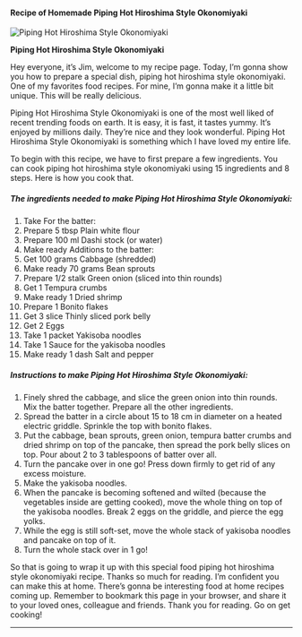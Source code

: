             

#### Recipe of Homemade Piping Hot Hiroshima Style Okonomiyaki

![Piping Hot Hiroshima Style Okonomiyaki](https://img-global.cpcdn.com/recipes/5777575642136576/751x532cq70/piping-hot-hiroshima-style-okonomiyaki-recipe-main-photo.jpg)

**Piping Hot Hiroshima Style Okonomiyaki**

Hey everyone, it’s Jim, welcome to my recipe page. Today, I’m gonna show you how to prepare a special dish, piping hot hiroshima style okonomiyaki. One of my favorites food recipes. For mine, I’m gonna make it a little bit unique. This will be really delicious.

Piping Hot Hiroshima Style Okonomiyaki is one of the most well liked of recent trending foods on earth. It is easy, it is fast, it tastes yummy. It’s enjoyed by millions daily. They’re nice and they look wonderful. Piping Hot Hiroshima Style Okonomiyaki is something which I have loved my entire life.

To begin with this recipe, we have to first prepare a few ingredients. You can cook piping hot hiroshima style okonomiyaki using 15 ingredients and 8 steps. Here is how you cook that.

##### The ingredients needed to make Piping Hot Hiroshima Style Okonomiyaki:

1.  Take For the batter:
2.  Prepare 5 tbsp Plain white flour
3.  Prepare 100 ml Dashi stock (or water)
4.  Make ready Additions to the batter:
5.  Get 100 grams Cabbage (shredded)
6.  Make ready 70 grams Bean sprouts
7.  Prepare 1/2 stalk Green onion (sliced into thin rounds)
8.  Get 1 Tempura crumbs
9.  Make ready 1 Dried shrimp
10.  Prepare 1 Bonito flakes
11.  Get 3 slice Thinly sliced pork belly
12.  Get 2 Eggs
13.  Take 1 packet Yakisoba noodles
14.  Take 1 Sauce for the yakisoba noodles
15.  Make ready 1 dash Salt and pepper

##### Instructions to make Piping Hot Hiroshima Style Okonomiyaki:

1.  Finely shred the cabbage, and slice the green onion into thin rounds. Mix the batter together. Prepare all the other ingredients.
2.  Spread the batter in a circle about 15 to 18 cm in diameter on a heated electric griddle. Sprinkle the top with bonito flakes.
3.  Put the cabbage, bean sprouts, green onion, tempura batter crumbs and dried shrimp on top of the pancake, then spread the pork belly slices on top. Pour about 2 to 3 tablespoons of batter over all.
4.  Turn the pancake over in one go! Press down firmly to get rid of any excess moisture.
5.  Make the yakisoba noodles.
6.  When the pancake is becoming softened and wilted (because the vegetables inside are getting cooked), move the whole thing on top of the yakisoba noodles. Break 2 eggs on the griddle, and pierce the egg yolks.
7.  While the egg is still soft-set, move the whole stack of yakisoba noodles and pancake on top of it.
8.  Turn the whole stack over in 1 go!

So that is going to wrap it up with this special food piping hot hiroshima style okonomiyaki recipe. Thanks so much for reading. I’m confident you can make this at home. There’s gonna be interesting food at home recipes coming up. Remember to bookmark this page in your browser, and share it to your loved ones, colleague and friends. Thank you for reading. Go on get cooking!

* * *